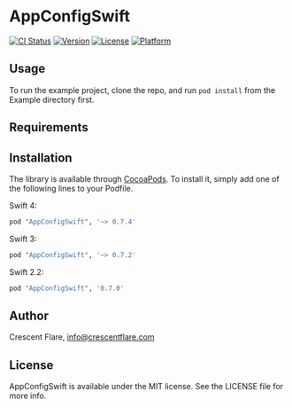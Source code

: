 # AppConfigSwift

[![CI Status](http://img.shields.io/travis/crescentflare/AppConfigSwift.svg?style=flat)](https://travis-ci.org/crescentflare/AppConfigSwift)
[![Version](https://img.shields.io/cocoapods/v/AppConfigSwift.svg?style=flat)](http://cocoapods.org/pods/AppConfigSwift)
[![License](https://img.shields.io/cocoapods/l/AppConfigSwift.svg?style=flat)](http://cocoapods.org/pods/AppConfigSwift)
[![Platform](https://img.shields.io/cocoapods/p/AppConfigSwift.svg?style=flat)](http://cocoapods.org/pods/AppConfigSwift)

## Usage

To run the example project, clone the repo, and run `pod install` from the Example directory first.

## Requirements

## Installation

The library is available through [CocoaPods](http://cocoapods.org). To install it, simply add one of the following lines to your Podfile.

Swift 4:

```ruby
pod "AppConfigSwift", '~> 0.7.4'
```

Swift 3:

```ruby
pod "AppConfigSwift", '~> 0.7.2'
```

Swift 2.2:

```ruby
pod "AppConfigSwift", '0.7.0'
```

## Author

Crescent Flare, info@crescentflare.com

## License

AppConfigSwift is available under the MIT license. See the LICENSE file for more info.
